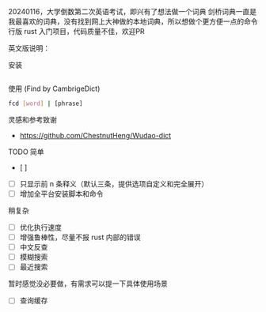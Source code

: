 
20240116，大学倒数第二次英语考试，即兴有了想法做一个词典
剑桥词典一直是我最喜欢的词典，没有找到网上大神做的本地词典，所以想做个更方便一点的命令行版
rust 入门项目，代码质量不佳，欢迎PR

英文版说明：

安装
```bash

```


使用 (Find by CambrigeDict)
```bash
fcd [word] | [phrase]
```

灵感和参考致谢
- https://github.com/ChestnutHeng/Wudao-dict


TODO
简单
- [ ] 
- [ ] 只显示前 n 条释义（默认三条，提供选项自定义和完全展开）
- [ ] 增加全平台安装脚本和命令

稍复杂
- [ ] 优化执行速度
- [ ] 增强鲁棒性，尽量不报 rust 内部的错误
- [ ] 中文反查
- [ ] 模糊搜索
- [ ] 最近搜索

暂时感觉没必要做，有需求可以提一下具体使用场景
- [ ] 查询缓存
